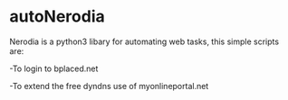 # autoNerodia
Nerodia is a python3 libary for automating web tasks, this simple scripts are:

-To login to bplaced.net

-To extend the free dyndns use of myonlineportal.net
